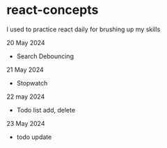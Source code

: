 # react-concepts
I used to practice react daily for brushing up my skills


20 May 2024 
- Search Debouncing

21 May 2024
- Stopwatch

22 may 2024
- Todo list add, delete

23 May 2024
- todo update
